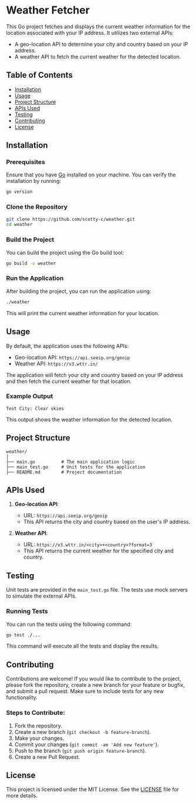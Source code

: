# Weather Fetcher

This Go project fetches and displays the current weather information for the location associated with your IP address. It utilizes two external APIs:
- A geo-location API to determine your city and country based on your IP address.
- A weather API to fetch the current weather for the detected location.

## Table of Contents

- [Installation](#installation)
- [Usage](#usage)
- [Project Structure](#project-structure)
- [APIs Used](#apis-used)
- [Testing](#testing)
- [Contributing](#contributing)
- [License](#license)

## Installation

### Prerequisites

Ensure that you have [Go](https://golang.org/dl/) installed on your machine. You can verify the installation by running:

```bash
go version
```

### Clone the Repository

```bash
git clone https://github.com/scotty-c/weather.git
cd weather
```

### Build the Project

You can build the project using the Go build tool:

```bash
go build -o weather
```

### Run the Application

After building the project, you can run the application using:

```bash
./weather
```

This will print the current weather information for your location.

## Usage

By default, the application uses the following APIs:
- Geo-location API: `https://api.seeip.org/geoip`
- Weather API: `https://v3.wttr.in/`

The application will fetch your city and country based on your IP address and then fetch the current weather for that location.

### Example Output

```plaintext
Test City: Clear skies
```

This output shows the weather information for the detected location.

## Project Structure

```
weather/
│
├── main.go          # The main application logic
├── main_test.go     # Unit tests for the application
├── README.md        # Project documentation
```

## APIs Used

1. **Geo-location API**:
   - URL: `https://api.seeip.org/geoip`
   - This API returns the city and country based on the user's IP address.

2. **Weather API**:
   - URL: `https://v3.wttr.in/<city>+<country>?format=3`
   - This API returns the current weather for the specified city and country.

## Testing

Unit tests are provided in the `main_test.go` file. The tests use mock servers to simulate the external APIs.

### Running Tests

You can run the tests using the following command:

```bash
go test ./...
```

This command will execute all the tests and display the results.

## Contributing

Contributions are welcome! If you would like to contribute to the project, please fork the repository, create a new branch for your feature or bugfix, and submit a pull request. Make sure to include tests for any new functionality.

### Steps to Contribute:
1. Fork the repository.
2. Create a new branch (`git checkout -b feature-branch`).
3. Make your changes.
4. Commit your changes (`git commit -am 'Add new feature'`).
5. Push to the branch (`git push origin feature-branch`).
6. Create a new Pull Request.

## License

This project is licensed under the MIT License. See the [LICENSE](LICENSE) file for more details.